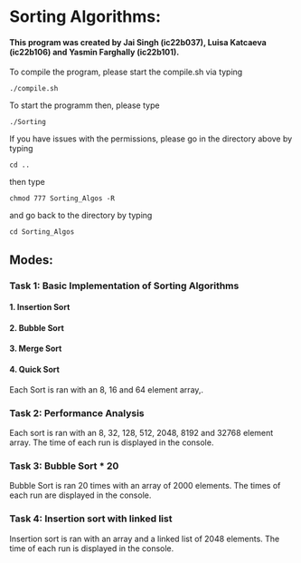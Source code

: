 # Sorting Algorithms:

#### This program was created by Jai Singh (ic22b037), Luisa Katcaeva (ic22b106) and Yasmin Farghally (ic22b101).

To compile the program, please start the compile.sh via typing

`./compile.sh`

To start the programm then, please type

`./Sorting`

If you have issues with the permissions, please go in the directory above by typing

`cd ..`

then type

`chmod 777 Sorting_Algos -R`

and go back to the directory by typing

`cd Sorting_Algos`


## Modes:

### Task 1: Basic Implementation of Sorting Algorithms

#### 1. Insertion Sort
#### 2. Bubble Sort
#### 3. Merge Sort
#### 4. Quick Sort

Each Sort is ran with an 8, 16 and 64 element array,.

### Task 2: Performance Analysis

Each sort is ran with an 8, 32, 128, 512, 2048, 8192 and 32768 element array. The time of each run is displayed in the console.

### Task 3: Bubble Sort * 20

Bubble Sort is ran 20 times with an array of 2000 elements. The times of each run are displayed in the console.

### Task 4: Insertion sort with linked list

Insertion sort is ran with an array and a linked list of 2048 elements. The time of each run is displayed in the console.

